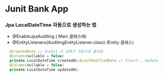 # Junit Bank App

### Jpa LocalDateTime 자동으로 생성하는 법

- @EnableJpaAuditing ( Main 클래스에)
- @EntityListeners(AuditingEntityListener.class) (Entity 클래스)

```java
  @CreatedDate // Insert 시 날짜가 자동으로 들어감
  @Column(nullable = false)
  private LocalDateTime createdAt;@LastModifiedDate // Insert , Update 할때 날짜가 자동으로 들어감
  @Column(nullable = false)
  private LocalDateTime updatedAt;
```
